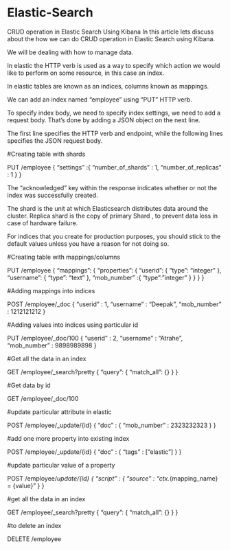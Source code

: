 # Elastic-Search


CRUD operation in Elastic Search Using Kibana
In this article lets discuss about the how we can do CRUD operation in Elastic Search using Kibana.

We will be dealing with how to manage data.

In elastic the HTTP verb is used as a way to specify which action we would like to perform on some resource, in this case an index.

In elastic tables are known as an indices, columns known as mappings.

We can add an index named “employee” using “PUT” HTTP verb.

To specify index body, we need to specify index settings, we need to add a request body. That’s done by adding a JSON object on the next line.

The first line specifies the HTTP verb and endpoint, while the following lines specifies the JSON request body.

#Creating table with shards

PUT /employee
{
“settings” :{
“number_of_shards” : 1,
“number_of_replicas” : 1
}
}

The “acknowledged” key within the response indicates whether or not the index was successfully created.

The shard is the unit at which Elasticsearch distributes data around the cluster. Replica shard is the copy of primary Shard , to prevent data loss in case of hardware failure.

For indices that you create for production purposes, you should stick to the default values unless you have a reason for not doing so.

#Creating table with mappings/columns

PUT /employee
{
“mappings”: {
“properties”: {
“userid”: {
“type”: “integer”
},
“username”: {
“type”: “text”
},
“mob_number” :{
“type”:”integer”
}
}
}
}

#Adding mappings into indices

POST /employee/_doc
{
“userid” : 1,
“username” : “Deepak”,
“mob_number” : 1212121212
}

#Adding values into indices using particular id

PUT /employee/_doc/100
{
“userid” : 2,
“username” : “Atrahe”,
“mob_number” : 9898989898
}

#Get all the data in an index

GET /employee/_search?pretty
{
“query”: {
“match_all”: {}
}
}

#Get data by id

GET /employee/_doc/100

#update particular attribute in elastic

POST /employee/_update/{id}
{
“doc” : {
“mob_number” : 2323232323
}
}

#add one more property into existing index

POST /employee/_update/{id}
{
“doc” : {
“tags” : [“elastic”]
}
}

#update particular value of a property

POST /employee/_update/{id}
{
“script” : {
“source” : “ctx._{mapping_name} = {value}”
}
}

#get all the data in an index

GET /employee/_search?pretty
{
“query”: {
“match_all”: {}
}
}

#to delete an index

DELETE /employee
